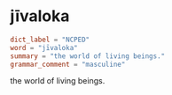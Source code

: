 # jīvaloka

``` toml
dict_label = "NCPED"
word = "jīvaloka"
summary = "the world of living beings."
grammar_comment = "masculine"
```

the world of living beings.

